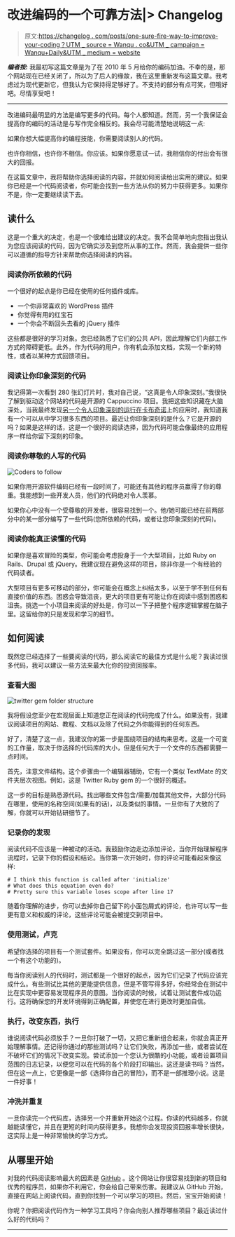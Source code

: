 # 改进编码的一个可靠方法|> Changelog

> 原文:[https://changelog . com/posts/one-sure-fire-way-to-improve-your-coding？UTM _ source = Wanqu . co&UTM _ campaign = Wanqu+Daily&UTM _ medium = website](https://changelog.com/posts/one-sure-fire-way-to-improve-your-coding?utm_source=wanqu.co&utm_campaign=Wanqu+Daily&utm_medium=website)

***编者按:*** 我最初写这篇文章是为了在 2010 年 5 月给你的编码加油。不幸的是，那个网站现在已经关闭了，所以为了后人的缘故，我在这里重新发布这篇文章。我考虑过为现代更新它，但我认为它保持得足够好了。不支持的部分有点可笑，但哦好吧。尽情享受吧！

* * *

改进编码最明显的方法是编写更多的代码。每个人都知道。然而，另一个我保证会提高你的编码的活动是与写作完全相反的。我会尽可能清楚地说明这一点:

如果你想大幅提高你的编程技能，你需要阅读别人的代码。

也许你相信，也许你不相信。你应该。如果你愿意试一试，我相信你的付出会有很大的回报。

在这篇文章中，我将帮助你选择阅读的内容，并就如何阅读给出实用的建议。如果你已经是一个代码阅读者，你可能会找到一些方法从你的努力中获得更多。如果你不是，你一定要继续读下去。

## 读什么

这是一个重大的决定，也是一个很难给出建议的决定。我不会简单地向您指出我认为您应该阅读的代码，因为它确实涉及到您所从事的工作。然而，我会提供一些你可以遵循的指导方针来帮助你选择阅读的内容。

### 阅读你所依赖的代码

一个很好的起点是你已经在使用的任何插件或库。

*   一个你非常喜欢的 WordPress 插件
*   你觉得有用的红宝石
*   一个你会不断回头去看的 jQuery 插件

这些都是很好的学习对象。您已经熟悉了它们的公共 API，因此理解它们内部工作方式的障碍更低。此外，作为代码的用户，你有机会添加文档，实现一个新的特性，或者以某种方式回馈项目。

### 阅读让你印象深刻的代码

我记得第一次看到 280 张幻灯片时，我对自己说，“这真是令人印象深刻。”我很快了解到驱动这个网站的代码是开源的 Cappuccino 项目。我把这些知识藏在大脑深处，当我最终发现[另一个令人印象深刻的运行在](http://web.archive.org/web/20100530025343/http://almost.at/)[卡布奇诺](http://www.cappuccino-project.org)上的应用时，我知道我有一个可以从中学习很多东西的项目。最近让你印象深刻的是什么？它是开源的吗？如果是这样的话，这是一个很好的阅读选择，因为代码可能会像最终的应用程序一样给你留下深刻的印象。

### 阅读你尊敬的人写的代码

![Coders to follow](../Images/59561667d222144c0b4d5e931b4fb069.png "Coders to follow")

如果你用开源软件编码已经有一段时间了，可能还有其他的程序员赢得了你的尊重。我能想到一些开发人员，他们的代码绝对令人羡慕。

如果你心中没有一个受尊敬的开发者，很容易找到一个。他/她可能已经在前两部分中的某一部分编写了一些代码(您所依赖的代码，或者让您印象深刻的代码)。

### 阅读你能真正读懂的代码

如果你是喜欢冒险的类型，你可能会考虑投身于一个大型项目，比如 Ruby on Rails、Drupal 或 jQuery。我建议现在避免这样的项目，除非你是一个有经验的代码读者。

大型项目有更多可移动的部分，你可能会在概念上纠结太多，以至于学不到任何有直接价值的东西。困惑会导致沮丧，更大的项目更有可能让你在阅读中感到困惑和沮丧。挑选一个小项目来阅读的好处是，你可以一下子把整个程序逻辑掌握在脑子里。这留给你的只是发现和学习的细节。

## 如何阅读

既然您已经选择了一些要阅读的代码，那么阅读它的最佳方式是什么呢？我读过很多代码，我可以建议一些方法来最大化你的投资回报率。

### 查看大图

![twitter gem folder structure](../Images/e4a49f80165acb55b494e560fc00cbcb.png)

我将假设您至少在宏观层面上知道您正在阅读的代码完成了什么。如果没有，我建议阅读项目的网站、教程、文档以及除了代码之外你能得到的任何东西。

好了，清楚了这一点，我建议你的第一步是围绕项目的结构来思考。这是一个可变的工作量，取决于你选择的代码库的大小，但是任何大于一个文件的东西都需要一点时间。

首先，注意文件结构。这个步骤由一个编辑器辅助，它有一个类似 TextMate 的文件夹层次视图。例如，这是 Twitter Ruby gem 的一个很好的概述。

这一步的目标是熟悉源代码。找出哪些文件包含/需要/加载其他文件，大部分代码在哪里，使用的名称空间(如果有的话)，以及类似的事情。一旦你有了大致的了解，你就可以开始钻研细节了。

### 记录你的发现

阅读代码不应该是一种被动的活动。我鼓励你边走边添加评论，当你开始理解程序流程时，记录下你的假设和结论。当你第一次开始时，你的评论可能看起来像这样:

```
# I think this function is called after 'initialize'
# What does this equation even do?
# Pretty sure this variable loses scope after line 17 
```

随着你理解的进步，你可以去掉你自己留下的小面包屑式的评论，也许可以写一些更有意义和权威的评论，这些评论可能会被提交到项目中。

### 使用测试，卢克

希望你选择的项目有一个测试套件。如果没有，你可以完全跳过这一部分(或者找一个有这个功能的)。

每当你阅读别人的代码时，测试都是一个很好的起点，因为它们记录了代码应该完成什么。有些测试比其他的更能提供信息，但是不管写得多好，你经常会在测试中比在实现中更容易发现程序员的意图。当你阅读的时候，试着让测试套件成功运行。这将确保您的开发环境得到正确配置，并使您在进行更改时更加自信。

### 执行，改变东西，执行

谁说阅读代码必须放手？一旦你打破了一切，又把它重新组合起来，你就会真正开始理解事情。还记得你通过的那些测试吗？让它们失败，再添加一些，或者尝试在不破坏它们的情况下改变实现。尝试添加一个您认为很酷的小功能，或者设置项目范围的日志记录，以便您可以在代码的各个阶段打印输出。这还是读书吗？当然，但在这一点上，它更像是一部《选择你自己的冒险》，而不是一部推理小说。这是一件好事！

### 冲洗并重复

一旦你读完一个代码库，选择另一个并重新开始这个过程。你读的代码越多，你就越能读懂它，并且在更短的时间内获得更多。我想你会发现投资回报率增长很快，这实际上是一种非常愉快的学习方式。

## 从哪里开始

对我的代码阅读影响最大的因素是 [GitHub](https://github.com) 。这个网站让你很容易找到新的项目和优秀的程序员，如果你不利用它，你会给自己带来伤害。我建议从 GitHub 开始，直接在网站上阅读代码，直到你找到一个可以学习的项目。然后，宝宝开始阅读！

你呢？你把阅读代码作为一种学习工具吗？你会向别人推荐哪些项目？最近读过什么好的代码吗？

* * *